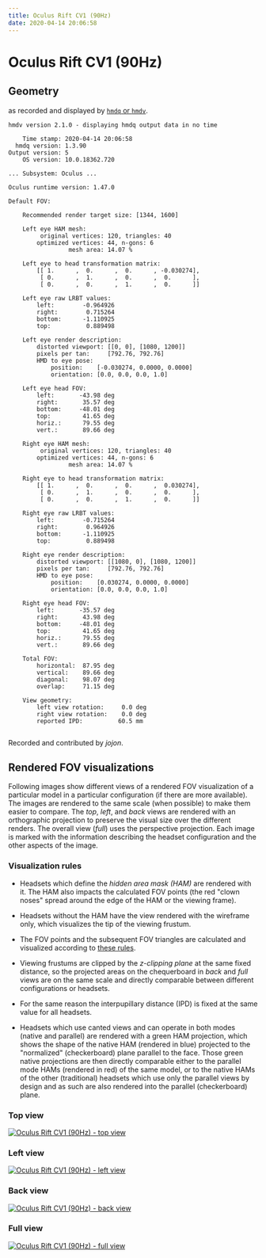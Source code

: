 ```yaml
---
title: Oculus Rift CV1 (90Hz)
date: 2020-04-14 20:06:58
---
```

# Oculus Rift CV1 (90Hz)

## Geometry

as recorded and displayed by [`hmdq` or `hmdv`](https://github.com/risa2000/hmdq).
```
hmdv version 2.1.0 - displaying hmdq output data in no time

    Time stamp: 2020-04-14 20:06:58
  hmdq version: 1.3.90
Output version: 5
    OS version: 10.0.18362.720

... Subsystem: Oculus ...

Oculus runtime version: 1.47.0

Default FOV:

    Recommended render target size: [1344, 1600]

    Left eye HAM mesh:
         original vertices: 120, triangles: 40
        optimized vertices: 44, n-gons: 6
                 mesh area: 14.07 %

    Left eye to head transformation matrix:
        [[ 1.      ,  0.      ,  0.      , -0.030274],
         [ 0.      ,  1.      ,  0.      ,  0.      ],
         [ 0.      ,  0.      ,  1.      ,  0.      ]]

    Left eye raw LRBT values:
        left:        -0.964926
        right:        0.715264
        bottom:      -1.110925
        top:          0.889498

    Left eye render description:
        distorted viewport: [[0, 0], [1080, 1200]]
        pixels per tan:     [792.76, 792.76]
        HMD to eye pose:
            position:    [-0.030274, 0.0000, 0.0000]
            orientation: [0.0, 0.0, 0.0, 1.0]

    Left eye head FOV:
        left:       -43.98 deg
        right:       35.57 deg
        bottom:     -48.01 deg
        top:         41.65 deg
        horiz.:      79.55 deg
        vert.:       89.66 deg

    Right eye HAM mesh:
         original vertices: 120, triangles: 40
        optimized vertices: 44, n-gons: 6
                 mesh area: 14.07 %

    Right eye to head transformation matrix:
        [[ 1.      ,  0.      ,  0.      ,  0.030274],
         [ 0.      ,  1.      ,  0.      ,  0.      ],
         [ 0.      ,  0.      ,  1.      ,  0.      ]]

    Right eye raw LRBT values:
        left:        -0.715264
        right:        0.964926
        bottom:      -1.110925
        top:          0.889498

    Right eye render description:
        distorted viewport: [[1080, 0], [1080, 1200]]
        pixels per tan:     [792.76, 792.76]
        HMD to eye pose:
            position:    [0.030274, 0.0000, 0.0000]
            orientation: [0.0, 0.0, 0.0, 1.0]

    Right eye head FOV:
        left:       -35.57 deg
        right:       43.98 deg
        bottom:     -48.01 deg
        top:         41.65 deg
        horiz.:      79.55 deg
        vert.:       89.66 deg

    Total FOV:
        horizontal:  87.95 deg
        vertical:    89.66 deg
        diagonal:    98.07 deg
        overlap:     71.15 deg

    View geometry:
        left view rotation:     0.0 deg
        right view rotation:    0.0 deg
        reported IPD:          60.5 mm


```
Recorded and contributed by _jojon_.

## Rendered FOV visualizations

Following images show different views of a rendered FOV visualization of a
particular model in a particular configuration (if there are more available).
The images are rendered to the same scale (when possible) to make them easier
to compare. The _top_, _left_, and _back_ views are rendered with an
orthographic projection to preserve the visual size over the different renders.
The overall view (_full_) uses the perspective projection. Each image is marked
with the information describing the headset configuration and the other aspects
of the image.

### Visualization rules

* Headsets which define the _hidden area mask (HAM)_ are rendered with it. The
  HAM also impacts the calculated FOV points (the red "clown noses" spread
  around the edge of the HAM or the viewing frame).

* Headsets without the HAM have the view rendered with the wireframe only, which
  visualizes the tip of the viewing frustum.

* The FOV points and the subsequent FOV triangles are calculated and visualized
  according to [these
  rules](https://risa2000.github.io/vrdocs/docs/hmd_fov_calculation).

* Viewing frustums are clipped by the _z-clipping plane_ at the same fixed
  distance, so the projected areas on the chequerboard in _back_ and _full_
  views are on the same scale and directly comparable between different
  configurations or headsets.

* For the same reason the interpupillary distance (IPD) is fixed at the same
  value for all headsets.

* Headsets which use canted views and can operate in both modes (native and
  parallel) are rendered with a green HAM projection, which shows the shape of
  the native HAM (rendered in blue) projected to the "normalized"
  (checkerboard) plane parallel to the face. Those green native projections are
  then directly comparable either to the parallel mode HAMs (rendered in red)
  of the same model, or to the native HAMs of the other (traditional) headsets
  which use only the parallel views by design and as such are also rendered
  into the parallel (checkerboard) plane.

### Top view
[![Oculus Rift CV1 (90Hz) - top view](../images/OculusRiftCV1_Native_90Hz_top.dmx.png)](../images/OculusRiftCV1_Native_90Hz_top.dmx.png)

### Left view
[![Oculus Rift CV1 (90Hz) - left view](../images/OculusRiftCV1_Native_90Hz_left.dmx.png)](../images/OculusRiftCV1_Native_90Hz_left.dmx.png)

### Back view
[![Oculus Rift CV1 (90Hz) - back view](../images/OculusRiftCV1_Native_90Hz_back.dmx.png)](../images/OculusRiftCV1_Native_90Hz_back.dmx.png)

### Full view
[![Oculus Rift CV1 (90Hz) - full view](../images/OculusRiftCV1_Native_90Hz_over.dmx.png)](../images/OculusRiftCV1_Native_90Hz_over.dmx.png)

